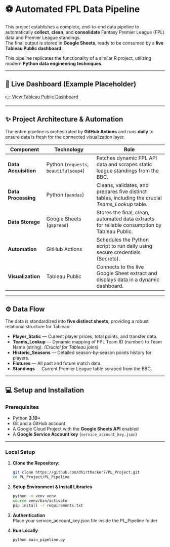 # ⚽ Automated FPL Data Pipeline

This project establishes a complete, end-to-end data pipeline to automatically **collect**, **clean**, and **consolidate** Fantasy Premier League (FPL) data and Premier League standings.  
The final output is stored in **Google Sheets**, ready to be consumed by a **live Tableau Public dashboard**.

This pipeline replicates the functionality of a similar R project, utilizing modern **Python data engineering techniques**.

---

## 🚀 Live Dashboard (Example Placeholder)

[👉 View Tableau Public Dashboard](#)  

---

## ✨ Project Architecture & Automation

The entire pipeline is orchestrated by **GitHub Actions** and runs **daily** to ensure data is fresh for the connected visualization layer.

| **Component**     | **Technology**                          | **Role**                                                                                      |
|--------------------|------------------------------------------|-----------------------------------------------------------------------------------------------|
| **Data Acquisition** | Python (`requests`, `beautifulsoup4`)   | Fetches dynamic FPL API data and scrapes static league standings from the BBC.                |
| **Data Processing**  | Python (`pandas`)                       | Cleans, validates, and prepares five distinct tables, including the crucial *Teams_Lookup* table. |
| **Data Storage**     | Google Sheets (`gspread`)               | Stores the final, clean, automated data extracts for reliable consumption by Tableau Public.   |
| **Automation**       | GitHub Actions                          | Schedules the Python script to run daily using secure credentials (Secrets).                   |
| **Visualization**    | Tableau Public                          | Connects to the live Google Sheet extract and displays data in a dynamic dashboard.            |

---

## ⚙️ Data Flow

The data is standardized into **five distinct sheets**, providing a robust relational structure for Tableau:

- **Player_Static** — Current player prices, total points, and transfer data.  
- **Teams_Lookup** — Dynamic mapping of FPL Team ID (number) to Team Name (string). *(Crucial for Tableau joins)*  
- **Historic_Seasons** — Detailed season-by-season points history for players.  
- **Fixtures** — All past and future match data.  
- **Standings** — Current Premier League table scraped from the BBC.

---

## 💻 Setup and Installation

### **Prerequisites**

- Python **3.10+**  
- Git and a GitHub account  
- A Google Cloud Project with the **Google Sheets API** enabled  
- A **Google Service Account key** (`service_account_key.json`)

---

### **Local Setup**

1. **Clone the Repository:**
   ```bash
   git clone https://github.com/dhirthacker7/PL_Project.git
   cd PL_Project/PL_Pipeline
   ```
   
2. **Setup Environment & Install Libraries**
   ``` bash
   python -m venv venv
   source venv/bin/activate
   pip install -r requirements.txt
   ```

3. **Authentication** <br>
     Place your service_account_key.json file inside the PL_Pipeline folder

4. **Run Locally**
   ```bash
   python main_pipeline.py
   ```
